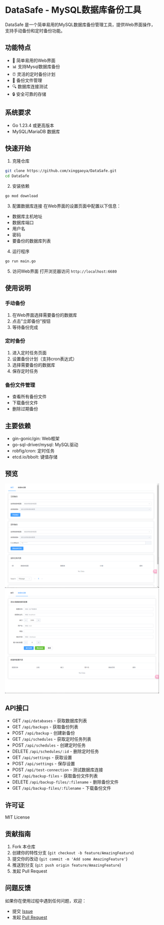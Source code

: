 # DataSafe - MySQL数据库备份工具

DataSafe 是一个简单易用的MySQL数据库备份管理工具，提供Web界面操作，支持手动备份和定时备份功能。

## 功能特点

- 🚀 简单易用的Web界面
- 📊 支持Mysql数据库备份
- ⏰ 灵活的定时备份计划
- 💾 备份文件管理
- 🔍 数据库连接测试
- 🔒 安全可靠的存储

## 系统要求

- Go 1.23.4 或更高版本
- MySQL/MariaDB 数据库

## 快速开始

1. 克隆仓库
```bash
git clone https://github.com/xinggaoya/DataSafe.git
cd DataSafe
```

2. 安装依赖
```bash
go mod download
```

3. 配置数据库连接
在Web界面的设置页面中配置以下信息：
- 数据库主机地址
- 数据库端口
- 用户名
- 密码
- 要备份的数据库列表

4. 运行程序
```bash
go run main.go
```

5. 访问Web界面
打开浏览器访问 `http://localhost:6680`

## 使用说明

### 手动备份
1. 在Web界面选择需要备份的数据库
2. 点击"立即备份"按钮
3. 等待备份完成

### 定时备份
1. 进入定时任务页面
2. 设置备份计划（支持cron表达式）
3. 选择需要备份的数据库
4. 保存定时任务

### 备份文件管理
- 查看所有备份文件
- 下载备份文件
- 删除过期备份

## 主要依赖

- gin-gonic/gin: Web框架
- go-sql-driver/mysql: MySQL驱动
- robfig/cron: 定时任务
- etcd.io/bbolt: 键值存储

## 预览

![备份管理界面](img/img1.png)
![定时任务设置](img/img2.png)

## API接口

- GET `/api/databases` - 获取数据库列表
- GET `/api/backups` - 获取备份列表
- POST `/api/backup` - 创建新备份
- GET `/api/schedules` - 获取定时任务列表
- POST `/api/schedules` - 创建定时任务
- DELETE `/api/schedules/:id` - 删除定时任务
- GET `/api/settings` - 获取设置
- POST `/api/settings` - 保存设置
- POST `/api/test-connection` - 测试数据库连接
- GET `/api/backup-files` - 获取备份文件列表
- DELETE `/api/backup-files/:filename` - 删除备份文件
- GET `/api/backup-files/:filename` - 下载备份文件

## 许可证

MIT License

## 贡献指南

1. Fork 本仓库
2. 创建你的特性分支 (`git checkout -b feature/AmazingFeature`)
3. 提交你的改动 (`git commit -m 'Add some AmazingFeature'`)
4. 推送到分支 (`git push origin feature/AmazingFeature`)
5. 发起 Pull Request

## 问题反馈

如果你在使用过程中遇到任何问题，欢迎：
- 提交 [Issue](https://github.com/xinggaoya/DataSafe/issues)
- 发起 [Pull Request](https://github.com/xinggaoya/DataSafe/pulls) 